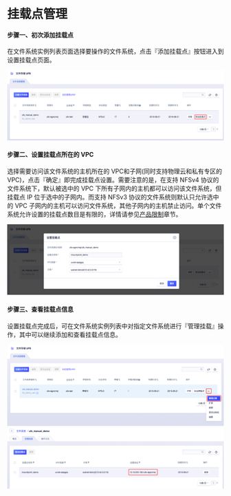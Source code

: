 


# 挂载点管理
#### 步骤一、初次添加挂载点
在文件系统实例列表页面选择要操作的文件系统，点击『添加挂载点』按钮进入到设置挂载点页面。

![](/images/image_mount1.png)

#### 步骤二、设置挂载点所在的 VPC
选择需要访问该文件系统的主机所在的 VPC和子网(同时支持物理云和私有专区的 VPC)，点击『确定』即完成挂载点设置。需要注意的是，在支持 NFSv4 协议的文件系统下，默认被选中的 VPC 下所有子网内的主机都可以访问该文件系统，但挂载点 IP 位于选中的子网内。而支持 NFSv3 协议的文件系统则默认只允许选中的 VPC 子网内的主机可以访问文件系统，其他子网内的主机禁止访问。单个文件系统允许设置的挂载点数目是有限的，详情请参见[产品限制](https://docs.ucloud.cn/storage_cdn/ufs/ufs_manual_instruction/limit)章节。

![](/images/image_mount2.png)

#### 步骤三、查看挂载点信息
设置挂载点完成后，可在文件系统实例列表中对指定文件系统进行『管理挂载』操作，其中可以继续添加和查看挂载点信息。

![](/images/image_mount3.png)
![](/images/image_mount4.png)


